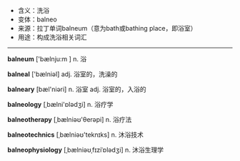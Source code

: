 - <span class="definition">含义：洗浴</span>
- <span class="definition">变体：balneo</span>
- <span class="definition">来源：拉丁单词balneum（意为bath或bathing place，即浴室）</span>
- <span class="definition">用途：构成洗浴相关词汇</span>

---

<span class="vocabulary">**balneum**</span> ['bælnju:m ] n. 浴

<span class="vocabulary">**balneal**</span> ['bælniəl] adj. 浴室的，洗澡的

<span class="vocabulary">**balneary**</span> [bæl'niəri] n. 浴室 adj. 浴室的，入浴的

<span class="vocabulary">**balneology**</span> [ˌbælni'ɒlədʒi] n. 浴疗学

<span class="vocabulary">**balneotherapy**</span> [ˌbælniəʊ'θerəpi] n. 浴疗法

<span class="vocabulary">**balneotechnics**</span> [ˌbælniəʊ'teknɪks] n. 沐浴技术

<span class="vocabulary">**balneophysiology**</span> [ˌbælniəʊˌfɪziˈɒlədʒi] n. 沐浴生理学

